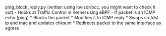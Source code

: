 ping_block_reply.py (written using iovisor/bcc, you might want to check it out)
    - Hooks at Traffic Control in Kernel using eBPF
    - If packet is an ICMP echo (ping)
        * Blocks the packet
        * Modifies it to ICMP reply
        * Swaps src/dst ip and mac and updates chksum
        * Redirects packet to the same interface as egress


